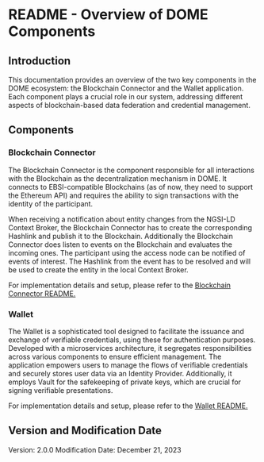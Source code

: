 # README - Overview of DOME Components

## Introduction 

This documentation provides an overview of the two key components in the DOME ecosystem: the Blockchain Connector and the Wallet application. Each component plays a crucial role in our system, addressing different aspects of blockchain-based data federation and credential management.

## Components

### Blockchain Connector

The Blockchain Connector is the component responsible for all interactions with the Blockchain as the decentralization mechanism in DOME. It connects to EBSI-compatible Blockchains (as of now, they need to support the Ethereum API) and requires the ability to sign transactions with the identity of the participant. 

When receiving a notification about entity changes from the NGSI-LD Context Broker, the Blockchain Connector has to create the corresponding Hashlink and publish it to the Blockchain. Additionally the Blockchain Connector does listen to events on the Blockchain and evaluates the incoming ones. The participant using the access node can be notified of events of interest. The Hashlink from the event has to be resolved and will be used to create the entity in the local Context Broker.

For implementation details and setup, please refer to the [Blockchain Connector README.](https://github.com/in2workspace/in2-dome-iac/tree/main/blockchain-connector/prod/README.md)

### Wallet

The Wallet is a sophisticated tool designed to facilitate the issuance and exchange of verifiable credentials, using these for authentication purposes. Developed with a microservices architecture, it segregates responsibilities across various components to ensure efficient management. The application empowers users to manage the flows of verifiable credentials and securely stores user data via an Identity Provider. Additionally, it employs Vault for the safekeeping of private keys, which are crucial for signing verifiable presentations.

For implementation details and setup, please refer to the [Wallet README.](https://github.com/in2workspace/in2-dome-iac/tree/main/wallet/prod/README.md)

## Version and Modification Date
Version: 2.0.0
Modification Date: December 21, 2023